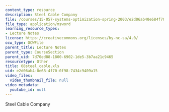 ```yaml
---
content_type: resource
description: Steel Cable Company
file: /courses/15-057-systems-optimization-spring-2003/e2d06ab40e684f700f987434c9409a15_08steel_cable.xls
file_type: application/msword
learning_resource_types:
- Lecture Notes
license: https://creativecommons.org/licenses/by-nc-sa/4.0/
ocw_type: OCWFile
parent_title: Lecture Notes
parent_type: CourseSection
parent_uid: 7d70ed88-1800-6902-1de5-3b7aa21c9465
resourcetype: Other
title: 08steel_cable.xls
uid: e2d06ab4-0e68-4f70-0f98-7434c9409a15
video_files:
  video_thumbnail_file: null
video_metadata:
  youtube_id: null
---
```

Steel Cable Company